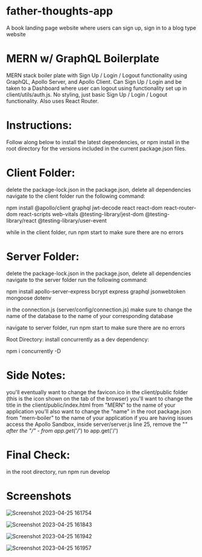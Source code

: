 # father-thoughts-app
A book landing page website where users can sign up, sign in to a blog type website 

# MERN w/ GraphQL Boilerplate
MERN stack boiler plate with Sign Up / Login / Logout functionality using GraphQL, Apollo Server, and Apollo Client. Can Sign Up / Login and be taken to a Dashboard where user can logout using functionality set up in client/utils/auth.js. No styling, just basic Sign Up / Login / Logout functionality. Also uses React Router.

# Instructions:
Follow along below to install the latest dependencies, or npm install in the root directory for the versions included in the current package.json files.

# Client Folder:
delete the package-lock.json
in the package.json, delete all dependencies
navigate to the client folder
run the following command:

 npm install @apollo/client graphql jwt-decode react react-dom react-router-dom react-scripts web-vitals @testing-library/jest-dom @testing-library/react @testing-library/user-event

while in the client folder, run npm start to make sure there are no errors

# Server Folder:
delete the package-lock.json
in the package.json, delete all dependencies
navigate to the server folder
run the following command:

npm install apollo-server-express bcrypt express graphql jsonwebtoken mongoose dotenv

in the connection.js (server/config/connection.js) make sure to change the name of the database to the name of your corresponding database

navigate to server folder, run npm start to make sure there are no errors

Root Directory:
install concurrently as a dev dependency:

npm i concurrently -D

# Side Notes:

you'll eventually want to change the favicon.ico in the client/public folder (this is the icon shown on the tab of the browser)
you'll want to change the title in the client/public/index.html from "MERN" to the name of your application
you'll also want to change the "name" in the root package.json from "mern-boiler" to the name of your application
if you are having issues access the Apollo Sandbox, inside server/server.js line 25, remove the "*" after the "/" - from app.get('/*') to app.get('/')

# Final Check:

in the root directory, run npm run develop

# Screenshots

![Screenshot 2023-04-25 161754](https://user-images.githubusercontent.com/109435666/234394965-8500bf6f-6058-4a8e-9c62-fb9c53636400.png)

![Screenshot 2023-04-25 161843](https://user-images.githubusercontent.com/109435666/234395042-90be07ab-3f04-481d-bb0c-785367432085.png)

![Screenshot 2023-04-25 161942](https://user-images.githubusercontent.com/109435666/234395065-8eff36a5-6b72-4d7d-8064-440525f3f7db.png)

![Screenshot 2023-04-25 161957](https://user-images.githubusercontent.com/109435666/234395093-0aff5d8b-b3d3-4423-8d5f-2e403dedaf5b.png)




